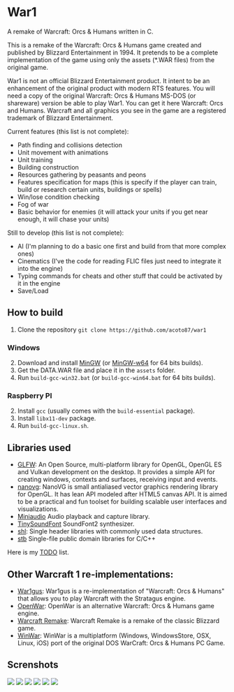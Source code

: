 # War1

A remake of Warcraft: Orcs & Humans written in C.

This is a remake of the Warcraft: Orcs & Humans game created and published by Blizzard Entertainment in 1994. It pretends to be a complete implementation of the game using only the assets (*.WAR files) from the original game.

War1 is not an official Blizzard Entertainment product. It intent to be an enhancement of the original product with modern RTS features. You will need a copy of the original Warcraft: Orcs & Humans MS-DOS (or shareware) version be able to play War1. You can get it here Warcraft: Orcs and Humans. Warcraft and all graphics you see in the game are a registered trademark of Blizzard Entertainment.

Current features (this list is not complete):

* Path finding and collisions detection
* Unit movement with animations
* Unit training
* Building construction
* Resources gathering by peasants and peons
* Features specification for maps (this is specify if the player can train, build or research certain units, buildings or spells)
* Win/lose condition checking
* Fog of war
* Basic behavior for enemies (it will attack your units if you get near enough, it will chase your units)

Still to develop (this list is not complete):

* AI (I'm planning to do a basic one first and build from that more complex ones)
* Cinematics (I've the code for reading FLIC files just need to integrate it into the engine)
* Typing commands for cheats and other stuff that could be activated by it in the engine
* Save/Load

## How to build

1. Clone the repository `git clone https://github.com/acoto87/war1`

### Windows
2. Download and install [MinGW](http://www.mingw.org/) (or [MinGW-w64](http://mingw-w64.org) for 64 bits builds).
3. Get the DATA.WAR file and place it in the `assets` folder.
4. Run `build-gcc-win32.bat` (or `build-gcc-win64.bat` for 64 bits builds).

### Raspberry PI
2. Install `gcc` (usually comes with the `build-essential` package).
3. Install `libx11-dev` package.
4. Run `build-gcc-linux.sh`.

## Libraries used

* [GLFW](https://www.glfw.org/): An Open Source, multi-platform library for OpenGL, OpenGL ES and Vulkan development on the desktop. It provides a simple API for creating windows, contexts and surfaces, receiving input and events.
* [nanovg](https://github.com/memononen/nanovg): NanoVG is small antialiased vector graphics rendering library for OpenGL. It has lean API modeled after HTML5 canvas API. It is aimed to be a practical and fun toolset for building scalable user interfaces and visualizations.
* [Miniaudio](https://github.com/dr-soft/miniaudio) Audio playback and capture library.
* [TinySoundFont](https://github.com/schellingb/TinySoundFont) SoundFont2 synthesizer.
* [shl](https://github.com/acoto87/shl): Single header libraries with commonly used data structures.
* [stb](https://github.com/nothings/stb) Single-file public domain libraries for C/C++

Here is my [TODO](https://github.com/acoto87/war1/blob/master/todo.md) list.

## Other Warcraft 1 re-implementations:

* [War1gus](https://wargus.github.io/war1gus.html): War1gus is a re-implementation of "Warcraft: Orcs & Humans" that allows you to play Warcraft with the Stratagus engine.
* [OpenWar](https://phix.itch.io/openwar): OpenWar is an alternative Warcraft: Orcs & Humans game engine.
* [Warcraft Remake](http://www.b3dgs.com/v7/page.php?lang=en&section=warcraft_remake): Warcraft Remake is a remake of the classic Blizzard game.
* [WinWar](https://github.com/CAMongrel/WinWar): WinWar is a multiplatform (Windows, WindowsStore, OSX, Linux, iOS) port of the original DOS WarCraft: Orcs & Humans PC Game.

## Screnshots

![](https://github.com/acoto87/war1/blob/master/pics/gif1.gif) ![](https://github.com/acoto87/war1/blob/master/pics/gif2.gif)
![](https://github.com/acoto87/war1/blob/master/pics/gif3.gif) ![](https://github.com/acoto87/war1/blob/master/pics/pic1.png)
![](https://github.com/acoto87/war1/blob/master/pics/pic2.png) ![](https://github.com/acoto87/war1/blob/master/pics/pic3.png)